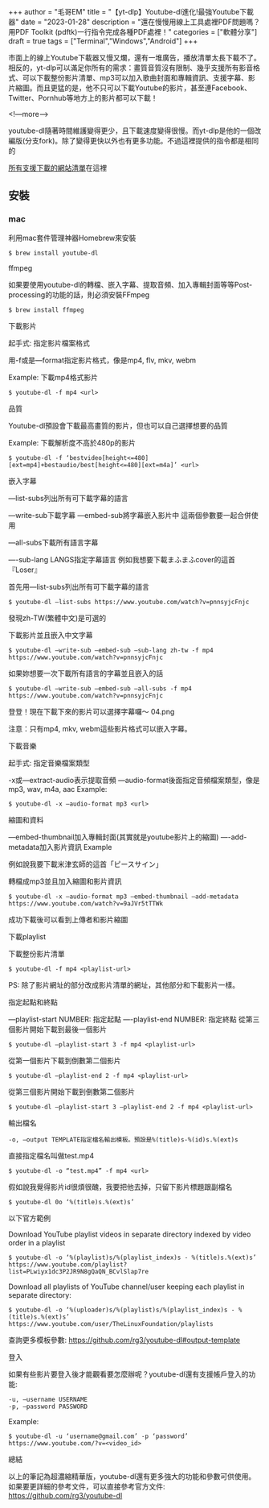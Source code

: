 +++
author = "毛哥EM"
title = "【yt-dlp】Youtube-dl進化!最強Youtube下載器"
date = "2023-01-28"
description = "還在慢慢用線上工具處裡PDF問題嗎？用PDF Toolkit (pdftk)一行指令完成各種PDF處裡！"
categories = ["軟體分享"]
draft = true
tags = ["Terminal","Windows","Android"]
+++

市面上的線上Youtube下載器又慢又爛，還有一堆廣告，播放清單太長下載不了。相反的，yt-dlp可以滿足你所有的需求：畫質音質沒有限制、幾乎支援所有影音格式、可以下載整份影片清單、mp3可以加入歌曲封面和專輯資訊、支援字幕、影片縮圖。而且更猛的是，他不只可以下載Youtube的影片，甚至連Facebook、Twitter、Pornhub等地方上的影片都可以下載！

<!—more—>

youtube-dl隨著時間維護變得更少，且下載速度變得很慢。而yt-dlp是他的一個改編版(分支fork)。除了變得更快以外也有更多功能。不過這裡提供的指令都是相同的

[所有支援下載的網站清單](https://github.com/rg3/youtube-dl/blob/master/docs/supportedsites.md)在這裡

## 安裝

### mac
利用mac套件管理神器Homebrew來安裝

```
$ brew install youtube-dl

```

ffmpeg

如果要使用youtube-dl的轉檔、嵌入字幕、提取音頻、加入專輯封面等等Post-processing的功能的話，則必須安裝FFmpeg

```
$ brew install ffmpeg

```

下載影片

起手式: 指定影片檔案格式

用-f或是—format指定影片格式，像是mp4, flv, mkv, webm

Example: 下載mp4格式影片

```
$ youtube-dl -f mp4 <url>
```
品質

Youtube-dl預設會下載最高畫質的影片，但也可以自己選擇想要的品質

Example: 下載解析度不高於480p的影片

```
$ youtube-dl -f ‘bestvideo[height<=480][ext=mp4]+bestaudio/best[height<=480][ext=m4a]’ <url>
```

嵌入字幕

—list-subs列出所有可下載字幕的語言

—write-sub下載字幕
—embed-sub將字幕嵌入影片中
這兩個參數要一起合併使用

—all-subs下載所有語言字幕

—-sub-lang LANGS指定字幕語言
例如我想要下載まふまふcover的這首『Loser』

首先用—list-subs列出所有可下載字幕的語言

```
$ youtube-dl —list-subs https://www.youtube.com/watch?v=pnnsyjcFnjc
```

發現zh-TW(繁體中文)是可選的

下載影片並且嵌入中文字幕

```
$ youtube-dl —write-sub —embed-sub —sub-lang zh-tw -f mp4 https://www.youtube.com/watch?v=pnnsyjcFnjc
```

如果妳想要一次下載所有語言的字幕並且嵌入的話

```
$ youtube-dl —write-sub —embed-sub —all-subs -f mp4 https://www.youtube.com/watch?v=pnnsyjcFnjc
```

登登！現在下載下來的影片可以選擇字幕囉～
04.png

注意：只有mp4, mkv, webm這些影片格式可以嵌入字幕。

下載音樂

起手式: 指定音樂檔案類型

-x或—extract-audio表示提取音頻
—audio-format後面指定音頻檔案類型，像是 mp3, wav, m4a, aac
Example:

```
$ youtube-dl -x —audio-format mp3 <url>
```

縮圖和資料

—embed-thumbnail加入專輯封面(其實就是youtube影片上的縮圖)
—-add-metadata加入影片資訊
Example

例如說我要下載米津玄師的這首「ピースサイン」

轉檔成mp3並且加入縮圖和影片資訊

```
$ youtube-dl -x —audio-format mp3 —embed-thumbnail —add-metadata https://www.youtube.com/watch?v=9aJVr5tTTWk
```

成功下載後可以看到上傳者和影片縮圖

下載playlist

下載整份影片清單

```
$ youtube-dl -f mp4 <playlist-url>
```

PS: 除了影片網址的部分改成影片清單的網址，其他部分和下載影片一樣。

指定起點和終點

—playlist-start NUMBER: 指定起點
—-playlist-end NUMBER: 指定終點
從第三個影片開始下載到最後一個影片

```
$ youtube-dl —playlist-start 3 -f mp4 <playlist-url>
```

從第一個影片下載到倒數第二個影片

```
$ youtube-dl —playlist-end 2 -f mp4 <playlist-url>
```

從第三個影片開始下載到倒數第二個影片

```
$ youtube-dl —playlist-start 3 —playlist-end 2 -f mp4 <playlist-url>
```

輸出檔名

```
-o, —output TEMPLATE指定檔名輸出模板。預設是%(title)s-%(id)s.%(ext)s
```

直接指定檔名叫做test.mp4

```
$ youtube-dl -o “test.mp4” -f mp4 <url>
```

假如說我覺得影片id很煩很醜，我要把他去掉，只留下影片標題跟副檔名

```
$ youtube-dl 0o ‘%(title)s.%(ext)s’
```

以下官方範例

Download YouTube playlist videos in separate directory indexed by video order in a playlist

```
$ youtube-dl -o ‘%(playlist)s/%(playlist_index)s - %(title)s.%(ext)s’ https://www.youtube.com/playlist?list=PLwiyx1dc3P2JR9N8gQaQN_BCvlSlap7re
```

Download all playlists of YouTube channel/user keeping each playlist in separate directory:

```
$ youtube-dl -o ‘%(uploader)s/%(playlist)s/%(playlist_index)s - %(title)s.%(ext)s’ https://www.youtube.com/user/TheLinuxFoundation/playlists
```

查詢更多模板參數:
https://github.com/rg3/youtube-dl#output-template

登入

如果有些影片要登入後才能觀看要怎麼辦呢？youtube-dl還有支援帳戶登入的功能:

```
-u, —username USERNAME
-p, —password PASSWORD
```

Example:

```
$ youtube-dl -u ‘username@gmail.com’ -p ‘password’ https://www.youtube.com/?v=<video_id>
```

總結

以上的筆記為超濃縮精華版，youtube-dl還有更多強大的功能和參數可供使用。如果要更詳細的參考文件，可以直接參考官方文件: https://github.com/rg3/youtube-dl
